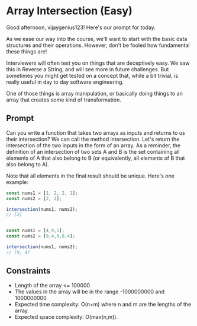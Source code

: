 # Array Intersection (Easy)
Good afternoon, vijaygenius123! Here's our prompt for today.

As we ease our way into the course, we'll want to start with the basic data structures and their operations. However, don't be fooled how fundamental these things are!

Interviewers will often test you on things that are deceptively easy. We saw this in Reverse a String, and will see more in future challenges. But sometimes you might get tested on a concept that, while a bit trivial, is really useful in day to day software engineering.

One of those things is array manipulation, or basically doing things to an array that creates some kind of transformation.

## Prompt
Can you write a function that takes two arrays as inputs and returns to us their intersection? We can call the method intersection. Let's return the intersection of the two inputs in the form of an array. As a reminder, the definition of an intersection of two sets A and B is the set containing all elements of A that also belong to B (or equivalently, all elements of B that also belong to A).


Note that all elements in the final result should be unique. Here's one example:

```js
const nums1 = [1, 2, 2, 1];
const nums2 = [2, 2];

intersection(nums1, nums2);
// [2]


const nums1 = [4,9,5];
const nums2 = [9,4,9,8,4];

intersection(nums1, nums2);
// [9, 4]
```
## Constraints
- Length of the array <= 100000
- The values in the array will be in the range -1000000000 and 1000000000
- Expected time complexity: O(n+m) where n and m are the lengths of the array.
- Expected space complexity: O(max(n,m)).
